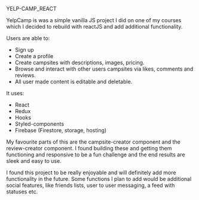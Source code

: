 YELP-CAMP_REACT

YelpCamp is was a simple vanilla JS project I did on one of my courses which I decided to rebuild with reactJS and add additional functionality. 

Users are able to: 
- Sign up
- Create a profile
- Create campsites with descriptions, images, pricing.
- Browse and interact with other users campsites via likes, comments and reviews.
- All user made content is editable and deletable. 

It uses: 
- React
- Redux
- Hooks
- Styled-components
- Firebase (Firestore, storage, hosting)

My favourite parts of this are the campsite-creator component and the review-creator component. I found building these and getting them functioning and responsive to be a fun challenge and the end results are sleek and easy to use. 

I found this project to be really enjoyable and will definitely add more functionality in the future. Some functions I plan to add would be additional social features, like friends lists, user to user messaging, a feed with statuses etc.

